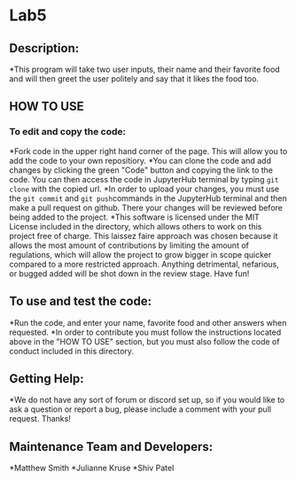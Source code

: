 # Lab5
## Description:
*This program will take two user inputs, their name and their favorite food and will then greet the user politely and say that it likes the food too. 

## HOW TO USE
### To edit and copy the code:
*Fork code in the upper right hand corner of the page. This will allow you to add the code to your own repositiory. 
*You can clone the code and add changes by clicking the green "Code" button and copying the link to the code. You can then access the code in JupyterHub terminal by typing `git clone` with the copied url. 
*In order to upload your changes, you must use the `git commit` and `git push`commands in the JupyterHub terminal and then make a pull request on github. There your changes will be reviewed before being added to the project.
*This software is licensed under the MIT License included in the directory, which allows others to work on this project free of charge. This laissez faire approach was chosen because it allows the most amount of contributions by limiting the amount of regulations, which will allow the project to grow bigger in scope quicker compared to a more restricted approach. Anything detrimental, nefarious, or bugged added will be shot down in the review stage. Have fun!

## To use and test the code:
*Run the code, and enter your name, favorite food and other answers when requested. 
*In order to contribute you must follow the instructions located above in the "HOW TO USE" section, but you must also follow the code of conduct included in this directory.

## Getting Help:
*We do not have any sort of forum or discord set up, so if you would like to ask a question or report a bug, please include a comment with your pull request. Thanks!

## Maintenance Team and Developers:
*Matthew Smith
*Julianne Kruse
*Shiv Patel
